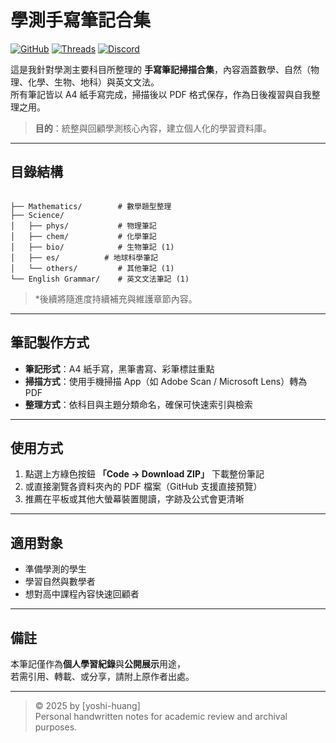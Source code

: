 # 學測手寫筆記合集 

[![GitHub](https://img.shields.io/badge/GitHub-yoshi--huang-black?logo=github)](https://github.com/yoshi-huang)
[![Threads](https://img.shields.io/badge/Threads-@yoshi.wm__-000?logo=threads&logoColor=white)](https://www.threads.com/@yoshi.wm_)
[![Discord](https://img.shields.io/badge/Discord-yoshi__huang-5865F2?logo=discord&logoColor=white)](https://discord.com/channels/@me/874233210190573578)

這是我針對學測主要科目所整理的 **手寫筆記掃描合集**，內容涵蓋數學、自然（物理、化學、生物、地科）與英文文法。  
所有筆記皆以 A4 紙手寫完成，掃描後以 PDF 格式保存，作為日後複習與自我整理之用。  

> **目的**：統整與回顧學測核心內容，建立個人化的學習資料庫。  

---

## 目錄結構

```

├── Mathematics/        # 數學題型整理
├── Science/
│   ├── phys/           # 物理筆記
│   ├── chem/           # 化學筆記
│   ├── bio/            # 生物筆記 (1)
│   ├── es/          # 地球科學筆記 
│   └── others/         # 其他筆記 (1)
└── English Grammar/    # 英文文法筆記 (1)

```

> *後續將隨進度持續補充與維護章節內容。

---

## 筆記製作方式

- **筆記形式**：A4 紙手寫，黑筆書寫、彩筆標註重點  
- **掃描方式**：使用手機掃描 App（如 Adobe Scan / Microsoft Lens）轉為 PDF  
- **整理方式**：依科目與主題分類命名，確保可快速索引與檢索  

---

## 使用方式

1. 點選上方綠色按鈕 **「Code → Download ZIP」** 下載整份筆記  
2. 或直接瀏覽各資料夾內的 PDF 檔案（GitHub 支援直接預覽）  
3. 推薦在平板或其他大螢幕裝置閱讀，字跡及公式會更清晰  

---

## 適用對象

- 準備學測的學生  
- 學習自然與數學者 
- 想對高中課程內容快速回顧者  

---

## 備註

本筆記僅作為**個人學習紀錄**與**公開展示**用途，  
若需引用、轉載、或分享，請附上原作者出處。  

---

> © 2025 by [yoshi-huang]  
> Personal handwritten notes for academic review and archival purposes.
